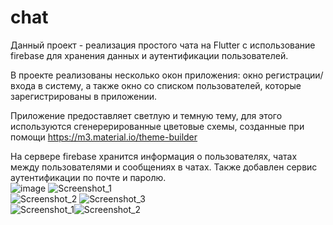 # chat

Данный проект - реализация простого чата на Flutter с использование firebase для хранения данных и аутентификации пользователей.

В проекте реализованы несколько окон приложения: окно регистрации/входа в систему, а также окно со списком пользователей,
которые зарегистрированы в приложении. 

Приложение предоставляет светлую и темную тему, для этого используются сгенерерированные цветовые схемы, созданные при помощи https://m3.material.io/theme-builder

На сервере firebase хранится информация о пользователях, чатах между пользователями и сообщениях в чатах. Также добавлен сервис аутентификации по почте и паролю. </br>
![image](https://github.com/bruhmoment654/chat/assets/99661323/54fc79c0-6664-41b4-bc54-8e20aaf23819) ![Screenshot_1](https://github.com/bruhmoment654/chat/assets/99661323/6687b5bd-4b2b-41ab-a23e-79d6693614f4) </br>
![Screenshot_2](https://github.com/bruhmoment654/chat/assets/99661323/58de1ce6-be6a-4427-805f-cb9bc559665a) ![Screenshot_3](https://github.com/bruhmoment654/chat/assets/99661323/092632d0-b329-4412-a541-3bc55f5da1b6) </br>
![Screenshot_1](https://github.com/bruhmoment654/chat/assets/99661323/deb30297-ba0c-49e4-a190-ad987f164179)![Screenshot_2](https://github.com/bruhmoment654/chat/assets/99661323/2e6f43f6-9d6a-439e-b1c6-4d3adfaea555)






